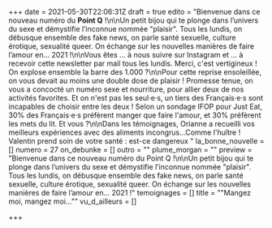 +++
date = 2021-05-30T22:06:31Z
draft = true
edito = "Bienvenue dans ce nouveau numéro du **Point Q** !\n\nUn petit bijou qui te plonge dans l’univers du sexe et démystifie l’inconnue nommée \"plaisir\". Tous les lundis, on débusque ensemble des fake news, on parle santé sexuelle, culture érotique, sexualité queer. On échange sur les nouvelles manières de faire l’amour en... 2021 !\n\nVous êtes ... à nous suivre sur Instagram et ... à recevoir cette newsletter par mail tous les lundis. Merci, c'est vertigineux ! On explose ensemble la barre des 1.000 ?\n\nPour cette reprise ensoleillée, on vous devait au moins une double dose de plaisir ! Promesse tenue, on vous a concocté un numéro sexe et nourriture, pour allier deux de nos activités favorites. Et on n'est pas les seul·e·s, un tiers des Français·e·s sont incapables de choisir entre les deux ! Selon un sondage IFOP pour Just Eat, 30% des Français·e·s préfèrent manger que faire l'amour, et 30% préfèrent les mets du lit. Et vous ?\n\nDans les témoignages, Orianne a recueilli vos meilleurs expériences avec des aliments incongrus...Comme l'huître ! Valentin prend soin de votre santé : est-ce dangereux "
la_bonne_nouvelle = []
numero = 27
on_debunke = []
outro = ""
plume_morgan = ""
preview = "Bienvenue dans ce nouveau numéro du Point Q !\n\nUn petit bijou qui te plonge dans l’univers du sexe et démystifie l’inconnue nommée \"plaisir\". Tous les lundis, on débusque ensemble des fake news, on parle santé sexuelle, culture érotique, sexualité queer. On échange sur les nouvelles manières de faire l’amour en... 2021 !"
temoignages = []
title = "\"Mangez moi, mangez moi...\""
vu_d_ailleurs = []

+++
